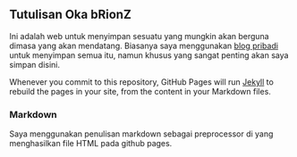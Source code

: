 ## Tutulisan Oka bRionZ

Ini adalah web untuk menyimpan sesuatu yang mungkin akan berguna dimasa yang akan mendatang. Biasanya saya menggunakan [blog pribadi](https://www.okabrionz.com/blog) untuk menyimpan semua itu, namun khusus yang sangat penting akan saya simpan disini.

Whenever you commit to this repository, GitHub Pages will run [Jekyll](https://jekyllrb.com/) to rebuild the pages in your site, from the content in your Markdown files.

### Markdown

Saya menggunakan penulisan markdown sebagai preprocessor di yang menghasilkan file HTML pada github pages.
